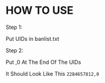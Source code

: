 # HOW TO USE

Step 1:

Put UIDs in banlist.txt

Step 2:

Put ,0 At The End Of The UIDs

It Should Look Like This `2284657812,0`
